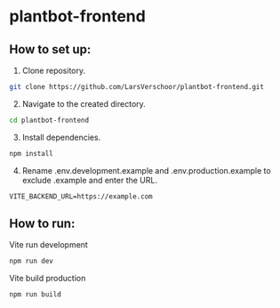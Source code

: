 # plantbot-frontend

## How to set up:

1. Clone repository.

```bash
git clone https://github.com/LarsVerschoor/plantbot-frontend.git
```

2. Navigate to the created directory.

```bash
cd plantbot-frontend
```

3. Install dependencies.

```bash
npm install
```

4. Rename .env.development.example and .env.production.example to exclude .example and enter the URL.

```text
VITE_BACKEND_URL=https://example.com
```

## How to run:

Vite run development

```bash
npm run dev
```

Vite build production

```bash
npm run build
```
